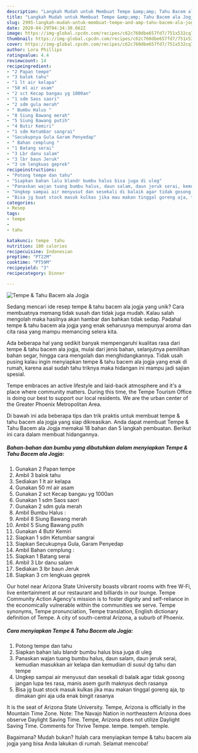 ```yaml
---
description: "Langkah Mudah untuk Membuat Tempe &amp;amp; Tahu Bacem ala Jogja Anti Gagal"
title: "Langkah Mudah untuk Membuat Tempe &amp;amp; Tahu Bacem ala Jogja Anti Gagal"
slug: 2995-langkah-mudah-untuk-membuat-tempe-and-amp-tahu-bacem-ala-jogja-anti-gagal
date: 2020-04-29T04:34:30.662Z
image: https://img-global.cpcdn.com/recipes/c62c760dbe657fd7/751x532cq70/tempe-tahu-bacem-ala-jogja-foto-resep-utama.jpg
thumbnail: https://img-global.cpcdn.com/recipes/c62c760dbe657fd7/751x532cq70/tempe-tahu-bacem-ala-jogja-foto-resep-utama.jpg
cover: https://img-global.cpcdn.com/recipes/c62c760dbe657fd7/751x532cq70/tempe-tahu-bacem-ala-jogja-foto-resep-utama.jpg
author: Lora Phillips
ratingvalue: 4.4
reviewcount: 14
recipeingredient:
- "2 Papan tempe"
- "3 balok tahu"
- "1 lt air kelapa"
- "50 ml air asam"
- "2 sct Kecap bangau yg 1000an"
- "1 sdm Saos saori"
- "2 sdm gula merah"
- " Bumbu Halus "
- "8 Siung Bawang merah"
- "5 Siung Bawang putih"
- "4 Butir Kemiri"
- "1 sdm Ketumbar sangrai"
- "Secukupnya Gula Garam Penyedap"
- " Bahan cemplung "
- "1 Batang serai"
- "3 Lbr danu salam"
- "3 lbr baun Jeruk"
- "3 cm lengkuas geprek"
recipeinstructions:
- "Potong tempe dan tahu"
- "Siapkan bahan lalu blandr bumbu halus bisa juga di uleg"
- "Panaskan wajan tuang bumbu halus, daun salam, daun jeruk serai, kemudian masukkan air kelapa dan kemudian di susul dg tahu dan tempe"
- "Ungkep sampai air menyusut dan sesekali di balaik agar tidak gosong jangan lupa tes rasa, manis asem gurih maknyus dech rasanya"
- "Bisa jg buat stock masuk kulkas jika mau makan tinggal goreng aja, tp dimakan gini aja uda enak bingit rasanya"
categories:
- Resep
tags:
- tempe
- 
- tahu

katakunci: tempe  tahu 
nutrition: 180 calories
recipecuisine: Indonesian
preptime: "PT22M"
cooktime: "PT59M"
recipeyield: "3"
recipecategory: Dinner

---
```



![Tempe &amp; Tahu Bacem ala Jogja](https://img-global.cpcdn.com/recipes/c62c760dbe657fd7/751x532cq70/tempe-tahu-bacem-ala-jogja-foto-resep-utama.jpg)

Sedang mencari ide resep tempe &amp; tahu bacem ala jogja yang unik? Cara membuatnya memang tidak susah dan tidak juga mudah. Kalau salah mengolah maka hasilnya akan hambar dan bahkan tidak sedap. Padahal tempe &amp; tahu bacem ala jogja yang enak seharusnya mempunyai aroma dan cita rasa yang mampu memancing selera kita.

Ada beberapa hal yang sedikit banyak mempengaruhi kualitas rasa dari tempe &amp; tahu bacem ala jogja, mulai dari jenis bahan, selanjutnya pemilihan bahan segar, hingga cara mengolah dan menghidangkannya. Tidak usah pusing kalau ingin menyiapkan tempe &amp; tahu bacem ala jogja yang enak di rumah, karena asal sudah tahu triknya maka hidangan ini mampu jadi sajian spesial.

Tempe embraces an active lifestyle and laid-back atmosphere and it&#39;s a place where community matters. During this time, the Tempe Tourism Office is doing our best to support our local residents. We are the urban center of the Greater Phoenix Metropolitan Area.


Di bawah ini ada beberapa tips dan trik praktis untuk membuat tempe &amp; tahu bacem ala jogja yang siap dikreasikan. Anda dapat membuat Tempe &amp; Tahu Bacem ala Jogja memakai 18 bahan dan 5 langkah pembuatan. Berikut ini cara dalam membuat hidangannya.

<!--inarticleads1-->

##### Bahan-bahan dan bumbu yang dibutuhkan dalam menyiapkan Tempe &amp; Tahu Bacem ala Jogja:

1. Gunakan 2 Papan tempe
1. Ambil 3 balok tahu
1. Sediakan 1 lt air kelapa
1. Gunakan 50 ml air asam
1. Gunakan 2 sct Kecap bangau yg 1000an
1. Gunakan 1 sdm Saos saori
1. Gunakan 2 sdm gula merah
1. Ambil  Bumbu Halus :
1. Ambil 8 Siung Bawang merah
1. Ambil 5 Siung Bawang putih
1. Gunakan 4 Butir Kemiri
1. Siapkan 1 sdm Ketumbar sangrai
1. Siapkan Secukupnya Gula, Garam Penyedap
1. Ambil  Bahan cemplung :
1. Siapkan 1 Batang serai
1. Ambil 3 Lbr danu salam
1. Sediakan 3 lbr baun Jeruk
1. Siapkan 3 cm lengkuas geprek


Our hotel near Arizona State University boasts vibrant rooms with free W-Fi, live entertainment at our restaurant and billiards in our lounge. Tempe Community Action Agency&#39;s mission is to foster dignity and self-reliance in the economically vulnerable within the communities we serve. Tempe synonyms, Tempe pronunciation, Tempe translation, English dictionary definition of Tempe. A city of south-central Arizona, a suburb of Phoenix. 

<!--inarticleads2-->

##### Cara menyiapkan Tempe &amp; Tahu Bacem ala Jogja:

1. Potong tempe dan tahu
1. Siapkan bahan lalu blandr bumbu halus bisa juga di uleg
1. Panaskan wajan tuang bumbu halus, daun salam, daun jeruk serai, kemudian masukkan air kelapa dan kemudian di susul dg tahu dan tempe
1. Ungkep sampai air menyusut dan sesekali di balaik agar tidak gosong jangan lupa tes rasa, manis asem gurih maknyus dech rasanya
1. Bisa jg buat stock masuk kulkas jika mau makan tinggal goreng aja, tp dimakan gini aja uda enak bingit rasanya


It is the seat of Arizona State University. Tempe, Arizona is officially in the Mountain Time Zone. Note: The Navajo Nation in northeastern Arizona does observe Daylight Saving Time. Tempe, Arizona does not utilize Daylight Saving Time. Comments for Thrive Tempe. tempe. tempeh. temple. 

Bagaimana? Mudah bukan? Itulah cara menyiapkan tempe &amp; tahu bacem ala jogja yang bisa Anda lakukan di rumah. Selamat mencoba!

